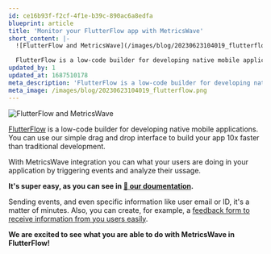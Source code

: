 ```yaml
---
id: ce16b93f-f2cf-4f1e-b39c-890ac6a8edfa
blueprint: article
title: 'Monitor your FlutterFlow app with MetricsWave'
short_content: |-
  ![FlutterFlow and MetricsWave](/images/blog/20230623104019_flutterflow.png)

  FlutterFlow is a low-code builder for developing native mobile applications and you can monitor your users with MetricsWave
updated_by: 1
updated_at: 1687510178
meta_description: 'FlutterFlow is a low-code builder for developing native mobile applications and you can monitor your users with MetricsWave'
meta_image: /images/blog/20230623104019_flutterflow.png
---
```

![FlutterFlow and MetricsWave](/images/blog/20230623104019_flutterflow.png)

[FlutterFlow](https://) is a low-code builder for developing native mobile applications. You can use our simple drag and drop interface to build your app 10x faster than traditional development.

With MetricsWave integration you can what your users are doing in your application by triggering events and analyze their ussage.

**It's super easy, as you can see in [📄 our doumentation](/documentation/integrations/flutterflow).**

Sending events, and even specific information like user email or ID, it's a matter of minutes. Also, you can create, for example, a [feedback form to receive information from you users easily](/blog/receiving-feedback-from-your-users-has-never-been-so-easy).

**We are excited to see what you are able to do with MetricsWave in FlutterFlow!**